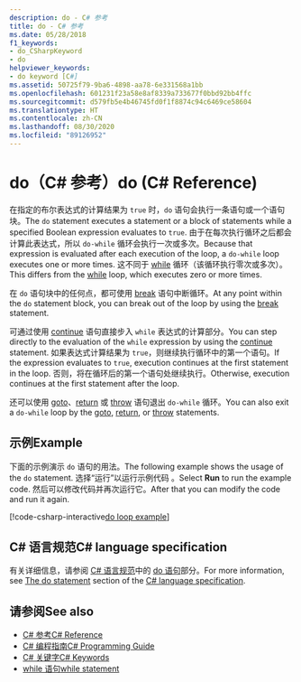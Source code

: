 ```yaml
---
description: do - C# 参考
title: do - C# 参考
ms.date: 05/28/2018
f1_keywords:
- do_CSharpKeyword
- do
helpviewer_keywords:
- do keyword [C#]
ms.assetid: 50725f79-9ba6-4898-aa78-6e331568a1bb
ms.openlocfilehash: 601231f23a58e8af8339a733677f0bbd92bb4ffc
ms.sourcegitcommit: d579fb5e4b46745fd0f1f8874c94c6469ce58604
ms.translationtype: HT
ms.contentlocale: zh-CN
ms.lasthandoff: 08/30/2020
ms.locfileid: "89126952"
---
```

# <a name="do-c-reference"></a><span data-ttu-id="36d61-103">do（C# 参考）</span><span class="sxs-lookup"><span data-stu-id="36d61-103">do (C# Reference)</span></span>

<span data-ttu-id="36d61-104">在指定的布尔表达式的计算结果为 `true` 时，`do` 语句会执行一条语句或一个语句块。</span><span class="sxs-lookup"><span data-stu-id="36d61-104">The `do` statement executes a statement or a block of statements while a specified Boolean expression evaluates to `true`.</span></span> <span data-ttu-id="36d61-105">由于在每次执行循环之后都会计算此表达式，所以 `do-while` 循环会执行一次或多次。</span><span class="sxs-lookup"><span data-stu-id="36d61-105">Because that expression is evaluated after each execution of the loop, a `do-while` loop executes one or more times.</span></span> <span data-ttu-id="36d61-106">这不同于 [while](while.md) 循环（该循环执行零次或多次）。</span><span class="sxs-lookup"><span data-stu-id="36d61-106">This differs from the [while](while.md) loop, which executes zero or more times.</span></span>

<span data-ttu-id="36d61-107">在 `do` 语句块中的任何点，都可使用 [break](break.md) 语句中断循环。</span><span class="sxs-lookup"><span data-stu-id="36d61-107">At any point within the `do` statement block, you can break out of the loop by using the [break](break.md) statement.</span></span>

<span data-ttu-id="36d61-108">可通过使用 [continue](continue.md) 语句直接步入 `while` 表达式的计算部分。</span><span class="sxs-lookup"><span data-stu-id="36d61-108">You can step directly to the evaluation of the `while` expression by using the [continue](continue.md) statement.</span></span> <span data-ttu-id="36d61-109">如果表达式计算结果为 `true`，则继续执行循环中的第一个语句。</span><span class="sxs-lookup"><span data-stu-id="36d61-109">If the expression evaluates to `true`, execution continues at the first statement in the loop.</span></span> <span data-ttu-id="36d61-110">否则，将在循环后的第一个语句处继续执行。</span><span class="sxs-lookup"><span data-stu-id="36d61-110">Otherwise, execution continues at the first statement after the loop.</span></span>

<span data-ttu-id="36d61-111">还可以使用 [goto](goto.md)、[return](return.md) 或 [throw](throw.md) 语句退出 `do-while` 循环。</span><span class="sxs-lookup"><span data-stu-id="36d61-111">You can also exit a `do-while` loop by the [goto](goto.md), [return](return.md), or [throw](throw.md) statements.</span></span>

## <a name="example"></a><span data-ttu-id="36d61-112">示例</span><span class="sxs-lookup"><span data-stu-id="36d61-112">Example</span></span>

<span data-ttu-id="36d61-113">下面的示例演示 `do` 语句的用法。</span><span class="sxs-lookup"><span data-stu-id="36d61-113">The following example shows the usage of the `do` statement.</span></span> <span data-ttu-id="36d61-114">选择“运行”以运行示例代码  。</span><span class="sxs-lookup"><span data-stu-id="36d61-114">Select **Run** to run the example code.</span></span> <span data-ttu-id="36d61-115">然后可以修改代码并再次运行它。</span><span class="sxs-lookup"><span data-stu-id="36d61-115">After that you can modify the code and run it again.</span></span>

[!code-csharp-interactive[do loop example](snippets/IterationKeywordsExamples.cs#4)]

## <a name="c-language-specification"></a><span data-ttu-id="36d61-116">C# 语言规范</span><span class="sxs-lookup"><span data-stu-id="36d61-116">C# language specification</span></span>

<span data-ttu-id="36d61-117">有关详细信息，请参阅 [C# 语言规范](/dotnet/csharp/language-reference/language-specification/introduction)中的 [do 语句](~/_csharplang/spec/statements.md#the-do-statement)部分。</span><span class="sxs-lookup"><span data-stu-id="36d61-117">For more information, see [The do statement](~/_csharplang/spec/statements.md#the-do-statement) section of the [C# language specification](/dotnet/csharp/language-reference/language-specification/introduction).</span></span>

## <a name="see-also"></a><span data-ttu-id="36d61-118">请参阅</span><span class="sxs-lookup"><span data-stu-id="36d61-118">See also</span></span>

- [<span data-ttu-id="36d61-119">C# 参考</span><span class="sxs-lookup"><span data-stu-id="36d61-119">C# Reference</span></span>](../index.md)
- [<span data-ttu-id="36d61-120">C# 编程指南</span><span class="sxs-lookup"><span data-stu-id="36d61-120">C# Programming Guide</span></span>](../../programming-guide/index.md)
- [<span data-ttu-id="36d61-121">C# 关键字</span><span class="sxs-lookup"><span data-stu-id="36d61-121">C# Keywords</span></span>](index.md)
- [<span data-ttu-id="36d61-122">while 语句</span><span class="sxs-lookup"><span data-stu-id="36d61-122">while statement</span></span>](while.md)
